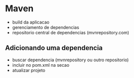 # Maven
- build da aplicacao
- gerenciamento de dependencias
- repositorio central de dependencias (mvnrepository.com)

## Adicionando uma dependencia
- buscar dependencia (mvnrepository ou outro repositorio)
- incluir no pom.xml na secao <dependencies>
- atualizar projeto
